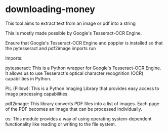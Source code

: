 # downloading-money

This tool aims to extract text from an image or pdf into a string 

This is mostly made possible by Google's Tesseract-OCR Engine. 

Ensure that Google's Tesseract-OCR Engine and poppler is installed so that the pytesseract and pdf2image imports run 

Imports:

pytesseract: This is a Python wrapper for Google's Tesseract-OCR Engine. It allows us to use Tesseract's optical character recognition (OCR) capabilities in Python.

PIL (Pillow): This is a Python Imaging Library that provides easy access to image processing capabilities.

pdf2image: This library converts PDF files into a list of images. Each page of the PDF becomes an image that can be processed individually.

os: This module provides a way of using operating system-dependent functionality like reading or writing to the file system.

